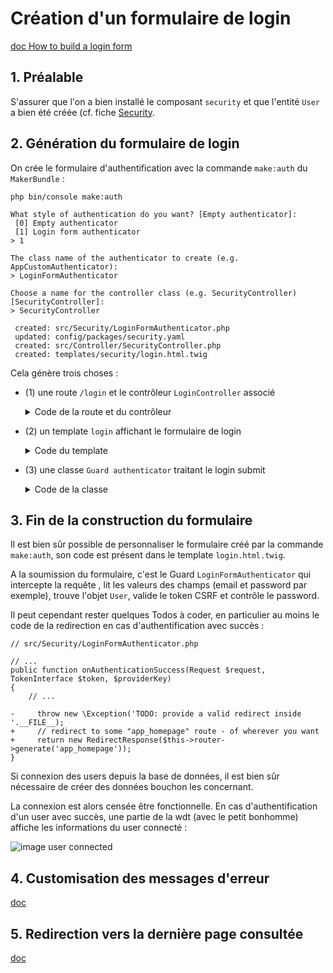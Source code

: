 # Création d'un formulaire de login

[doc How to build a login form](https://symfony.com/doc/current/security/form_login_setup.html)

## 1. Préalable

S'assurer que l'on a bien installé le composant `security` et que l'entité `User` a bien été créée (cf. fiche [Security](docs/symfony/security/security.md).

## 2. Génération du formulaire de login

On crée le formulaire d'authentification avec la commande `make:auth` du `MakerBundle` :

```
php bin/console make:auth

What style of authentication do you want? [Empty authenticator]:
 [0] Empty authenticator
 [1] Login form authenticator
> 1

The class name of the authenticator to create (e.g. AppCustomAuthenticator):
> LoginFormAuthenticator

Choose a name for the controller class (e.g. SecurityController) [SecurityController]:
> SecurityController

 created: src/Security/LoginFormAuthenticator.php
 updated: config/packages/security.yaml
 created: src/Controller/SecurityController.php
 created: templates/security/login.html.twig
 ```

 Cela génère trois choses :

* (1) une route `/login` et le contrôleur `LoginController` associé

    <details><summary>Code de la route et du contrôleur</summary>
    
    ```
    // src/Controller/SecurityController.php
    namespace App\Controller;

    use Symfony\Bundle\FrameworkBundle\Controller\AbstractController;
    use Symfony\Component\HttpFoundation\Response;
    use Symfony\Component\Routing\Annotation\Route;
    use Symfony\Component\Security\Http\Authentication\AuthenticationUtils;

    class SecurityController extends AbstractController
    {
        /**
        * @Route("/login", name="app_login")
        */
        public function login(AuthenticationUtils $authenticationUtils): Response
        {
            // get the login error if there is one
            $error = $authenticationUtils->getLastAuthenticationError();
            // last username entered by the user
            $lastUsername = $authenticationUtils->getLastUsername();

            return $this->render('security/login.html.twig', [
                'last_username' => $lastUsername,
                'error' => $error
            ]);
        }
    }
    ```
    </details>

* (2) un template `login` affichant le formulaire de login

    <details><summary>Code du template</summary>
    
    ```
    {% extends 'base.html.twig' %}

    {% block title %}Log in!{% endblock %}

    {% block body %}
    <form method="post">
        {% if error %}
            <div class="alert alert-danger">{{ error.messageKey|trans(error.messageData, 'security') }}</div>
        {% endif %}

        <h1 class="h3 mb-3 font-weight-normal">Please sign in</h1>
        <label for="inputEmail" class="sr-only">Email</label>
        <input type="email" value="{{ last_username }}" name="email" id="inputEmail" class="form-control" placeholder="Email" required autofocus>
        <label for="inputPassword" class="sr-only">Password</label>
        <input type="password" name="password" id="inputPassword" class="form-control" placeholder="Password" required>

        <input type="hidden" name="_csrf_token"
            value="{{ csrf_token('authenticate') }}"
        >

        {#
            Uncomment this section and add a remember_me option below your firewall to activate remember me functionality.
            See https://symfony.com/doc/current/security/remember_me.html

            <div class="checkbox mb-3">
                <label>
                    <input type="checkbox" name="_remember_me"> Remember me
                </label>
            </div>
        #}

        <button class="btn btn-lg btn-primary" type="submit">
            Sign in
        </button>
    </form>
    {% endblock %}
    ```
    </details>

* (3) une classe `Guard authenticator` traitant le login submit

    <details><summary>Code de la classe</summary>
    
    ```
        // src/Security/LoginFormAuthenticator.php
    namespace App\Security;

    use App\Entity\User;
    use Doctrine\ORM\EntityManagerInterface;
    use Symfony\Component\HttpFoundation\RedirectResponse;
    use Symfony\Component\HttpFoundation\Request;
    use Symfony\Component\Routing\RouterInterface;
    use Symfony\Component\Security\Core\Authentication\Token\TokenInterface;
    use Symfony\Component\Security\Core\Encoder\UserPasswordEncoderInterface;
    use Symfony\Component\Security\Core\Exception\InvalidCsrfTokenException;
    use Symfony\Component\Security\Core\Security;
    use Symfony\Component\Security\Core\User\UserInterface;
    use Symfony\Component\Security\Core\User\UserProviderInterface;
    use Symfony\Component\Security\Csrf\CsrfToken;
    use Symfony\Component\Security\Csrf\CsrfTokenManagerInterface;
    use Symfony\Component\Security\Guard\Authenticator\AbstractFormLoginAuthenticator;
    use Symfony\Component\Security\Http\Util\TargetPathTrait;

    class LoginFormAuthenticator extends AbstractFormLoginAuthenticator
    {
        use TargetPathTrait;

        private $entityManager;
        private $router;
        private $csrfTokenManager;
        private $passwordEncoder;

        public function __construct(EntityManagerInterface $entityManager, RouterInterface $router, CsrfTokenManagerInterface $csrfTokenManager, UserPasswordEncoderInterface $passwordEncoder)
        {
            $this->entityManager = $entityManager;
            $this->router = $router;
            $this->csrfTokenManager = $csrfTokenManager;
            $this->passwordEncoder = $passwordEncoder;
        }

        public function supports(Request $request)
        {
            return 'app_login' === $request->attributes->get('_route')
                && $request->isMethod('POST');
        }

        public function getCredentials(Request $request)
        {
            $credentials = [
                'email' => $request->request->get('email'),
                'password' => $request->request->get('password'),
                'csrf_token' => $request->request->get('_csrf_token'),
            ];
            $request->getSession()->set(
                Security::LAST_USERNAME,
                $credentials['email']
            );

            return $credentials;
        }

        public function getUser($credentials, UserProviderInterface $userProvider)
        {
            $token = new CsrfToken('authenticate', $credentials['csrf_token']);
            if (!$this->csrfTokenManager->isTokenValid($token)) {
                throw new InvalidCsrfTokenException();
            }

            $user = $this->entityManager->getRepository(User::class)->findOneBy(['email' => $credentials['email']]);

            if (!$user) {
                // fail authentication with a custom error
                throw new CustomUserMessageAuthenticationException('Email could not be found.');
            }

            return $user;
        }

        public function checkCredentials($credentials, UserInterface $user)
        {
            return $this->passwordEncoder->isPasswordValid($user, $credentials['password']);
        }

        public function onAuthenticationSuccess(Request $request, TokenInterface $token, $providerKey)
        {
            if ($targetPath = $this->getTargetPath($request->getSession(), $providerKey)) {
                return new RedirectResponse($targetPath);
            }

            // For example : return new RedirectResponse($this->router->generate('some_route'));
            throw new \Exception('TODO: provide a valid redirect inside '.__FILE__);
        }

        protected function getLoginUrl()
        {
            return $this->router->generate('app_login');
        }
    }
    ```
    </details>

## 3. Fin de la construction du formulaire

Il est bien sûr possible de personnaliser le formulaire créé par la commande `make:auth`, son code est présent dans le template `login.html.twig`.

A la soumission du formulaire, c'est le Guard `LoginFormAuthenticator` qui intercepte la requête , lit les valeurs des champs (email et password par exemple), trouve l'objet `User`, valide le token CSRF et contrôle le password.

Il peut cependant rester quelques Todos à coder, en particulier au moins le code de la redirection en cas d'authentification avec succès :

```
// src/Security/LoginFormAuthenticator.php

// ...
public function onAuthenticationSuccess(Request $request, TokenInterface $token, $providerKey)
{
    // ...

-     throw new \Exception('TODO: provide a valid redirect inside '.__FILE__);
+     // redirect to some "app_homepage" route - of wherever you want
+     return new RedirectResponse($this->router->generate('app_homepage'));
}
```

Si connexion des users depuis la base de données, il est bien sûr nécessaire de créer des données bouchon les concernant.

La connexion est alors censée être fonctionnelle. En cas d'authentification d'un user avec succès, une partie de la wdt (avec le petit bonhomme) affiche les informations du user connecté :

![image user connected](https://symfony.com/doc/current/_images/symfony_loggedin_wdt.png)

## 4. Customisation des messages d'erreur

[doc ](https://symfony.com/doc/current/security/form_login_setup.html#controlling-error-messages)

## 5. Redirection vers la dernière page consultée

[doc ](https://symfony.com/doc/current/security/form_login_setup.html#redirecting-to-the-last-accessed-page-with-targetpathtrait)